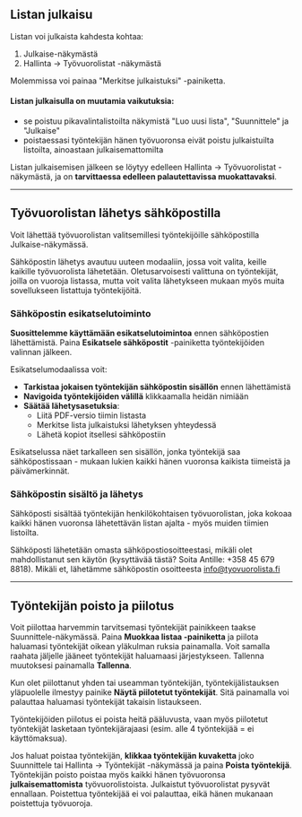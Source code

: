 ## Listan julkaisu
Listan voi julkaista kahdesta kohtaa:
1. Julkaise-näkymästä
2. Hallinta -> Työvuorolistat -näkymästä

Molemmissa voi painaa "Merkitse julkaistuksi" -painiketta.

#### Listan julkaisulla on muutamia vaikutuksia:
- se poistuu pikavalintalistoilta näkymistä "Luo uusi lista", "Suunnittele" ja "Julkaise"
- poistaessasi työntekijän hänen työvuoronsa eivät poistu julkaistuilta listoilta, ainoastaan julkaisemattomilta

Listan julkaisemisen jälkeen se löytyy edelleen Hallinta -> Työvuorolistat -näkymästä, ja on <strong>tarvittaessa edelleen palautettavissa muokattavaksi</strong>.

---

## Työvuorolistan lähetys sähköpostilla
Voit lähettää työvuorolistan valitsemillesi työntekijöille sähköpostilla Julkaise-näkymässä.

Sähköpostin lähetys avautuu uuteen modaaliin, jossa voit valita, keille kaikille työvuorolista lähetetään. Oletusarvoisesti valittuna on työntekijät, joilla on vuoroja listassa, mutta voit valita lähetykseen mukaan myös muita sovellukseen listattuja työntekijöitä.

### Sähköpostin esikatselutoiminto
**Suosittelemme käyttämään esikatselutoimintoa** ennen sähköpostien lähettämistä. Paina <strong>Esikatsele sähköpostit</strong> -painiketta työntekijöiden valinnan jälkeen.

Esikatselumodaalissa voit:
- **Tarkistaa jokaisen työntekijän sähköpostin sisällön** ennen lähettämistä
- **Navigoida työntekijöiden välillä** klikkaamalla heidän nimiään
- **Säätää lähetysasetuksia**:
  - Liitä PDF-versio tiimin listasta
  - Merkitse lista julkaistuksi lähetyksen yhteydessä
  - Lähetä kopiot itsellesi sähköpostiin

Esikatselussa näet tarkalleen sen sisällön, jonka työntekijä saa sähköpostissaan - mukaan lukien kaikki hänen vuoronsa kaikista tiimeistä ja päivämerkinnät.

### Sähköpostin sisältö ja lähetys
Sähköposti sisältää työntekijän henkilökohtaisen työvuorolistan, joka kokoaa kaikki hänen vuoronsa lähetettävän listan ajalta - myös muiden tiimien listoilta.

Sähköposti lähetetään omasta sähköpostiosoitteestasi, mikäli olet mahdollistanut sen käytön (kysyttävää tästä? Soita Antille: +358 45 679 8818). Mikäli et, lähetämme sähköpostin osoitteesta info@tyovuorolista.fi

---

## Työntekijän poisto ja piilotus
Voit piilottaa harvemmin tarvitsemasi työntekijät painikkeen taakse Suunnittele-näkymässä. Paina <strong>Muokkaa listaa -painiketta</strong> ja piilota haluamasi työntekijät oikean yläkulman ruksia painamalla. Voit samalla raahata jäljelle jääneet työntekijät haluamaasi järjestykseen. Tallenna muutoksesi painamalla <strong>Tallenna</strong>.

Kun olet piilottanut yhden tai useamman työntekijän, työntekijälistauksen yläpuolelle ilmestyy painike <strong>Näytä piilotetut työntekijät</strong>. Sitä painamalla voi palauttaa haluamasi työntekijät takaisin listaukseen.

Työntekijöiden piilotus ei poista heitä pääluvusta, vaan myös piilotetut työntekijät lasketaan työntekijärajaasi (esim. alle 4 työntekijää = ei käyttömaksua).

Jos haluat poistaa työntekijän, <strong>klikkaa työntekijän kuvaketta</strong> joko Suunnittele tai Hallinta -> Työntekijät -näkymässä ja paina <strong>Poista työntekijä</strong>. Työntekijän poisto poistaa myös kaikki hänen työvuoronsa <strong>julkaisemattomista</strong> työvuorolistoista. Julkaistut työvuorolistat pysyvät ennallaan. Poistettua työntekijää ei voi palauttaa, eikä hänen mukanaan poistettuja työvuoroja.